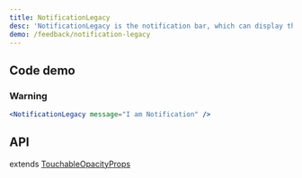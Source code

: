 ```yaml
---
title: NotificationLegacy
desc: 'NotificationLegacy is the notification bar, which can display three types of information: success, warning, and error.'
demo: /feedback/notification-legacy
---
```


## Code demo

### Warning

```jsx
<NotificationLegacy message="I am Notification" />
```

## API

extends [TouchableOpacityProps](https://reactnative.dev/docs/touchableopacity#props)

<API name="NotificationLegacyProps"/>
